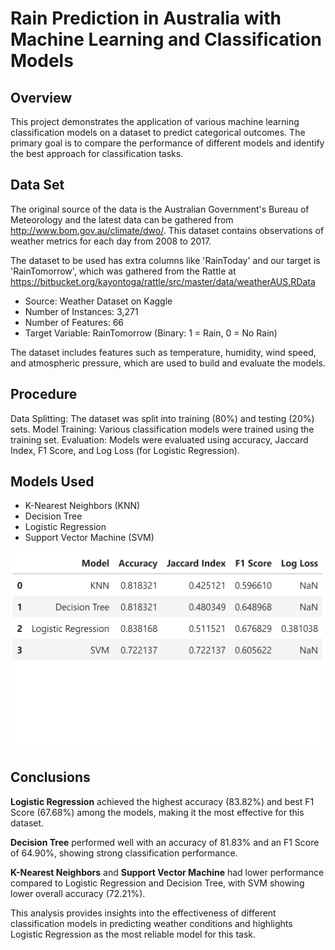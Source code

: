 # Rain Prediction in Australia with Machine Learning and Classification Models

## Overview
This project demonstrates the application of various machine learning classification models on a dataset to predict categorical outcomes. The primary goal is to compare the performance of different models and identify the best approach for classification tasks.

## Data Set

The original source of the data is the Australian Government's Bureau of Meteorology and the latest data can be gathered from http://www.bom.gov.au/climate/dwo/. This dataset contains observations of weather metrics for each day from 2008 to 2017. 

The dataset to be used has extra columns like 'RainToday' and our target is 'RainTomorrow', which was gathered from the Rattle at https://bitbucket.org/kayontoga/rattle/src/master/data/weatherAUS.RData

* Source: Weather Dataset on Kaggle
* Number of Instances: 3,271
* Number of Features: 66
* Target Variable: RainTomorrow (Binary: 1 = Rain, 0 = No Rain)
  
The dataset includes features such as temperature, humidity, wind speed, and atmospheric pressure, which are used to build and evaluate the models.

## Procedure

Data Splitting: The dataset was split into training (80%) and testing (20%) sets.
Model Training: Various classification models were trained using the training set.
Evaluation: Models were evaluated using accuracy, Jaccard Index, F1 Score, and Log Loss (for Logistic Regression).

## Models Used

* K-Nearest Neighbors (KNN)
* Decision Tree
* Logistic Regression
* Support Vector Machine (SVM)

![Report Data Table](report_data_table.jpg)

## Conclusions

**Logistic Regression** achieved the highest accuracy (83.82%) and best F1 Score (67.68%) among the models, making it the most effective for this dataset.

**Decision Tree** performed well with an accuracy of 81.83% and an F1 Score of 64.90%, showing strong classification performance.

**K-Nearest Neighbors** and **Support Vector Machine** had lower performance compared to Logistic Regression and Decision Tree, with SVM showing lower overall accuracy (72.21%).

This analysis provides insights into the effectiveness of different classification models in predicting weather conditions and highlights Logistic Regression as the most reliable model for this task.
